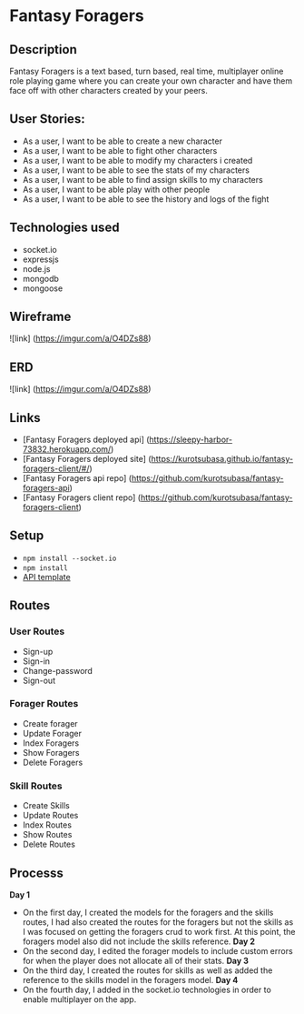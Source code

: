 # Fantasy Foragers

## Description
Fantasy Foragers is a text based, turn based, real time, multiplayer online role playing game where you can create your own character and have them face off with other characters created by your peers.

## User Stories:
-   As a user, I want to be able to create a new character
-   As a user, I want to be able to fight other characters
-   As a user, I want to be able to modify my characters i created
-   As a user, I want to be able to see the stats of my characters
-   As a user, I want to be able to find assign skills to my characters
-   As a user, I want to be able play with other people
-   As a user, I want to be able to see the history and logs of the fight

## Technologies used
-   socket.io
-   expressjs
-   node.js
-   mongodb
-   mongoose

## Wireframe
![link] (https://imgur.com/a/O4DZs88)
## ERD
![link] (https://imgur.com/a/O4DZs88)

## Links
-   [Fantasy Foragers deployed api] (https://sleepy-harbor-73832.herokuapp.com/)
-   [Fantasy Foragers deployed site] (https://kurotsubasa.github.io/fantasy-foragers-client/#/)
-   [Fantasy Foragers api repo] (https://github.com/kurotsubasa/fantasy-foragers-api)
-   [Fantasy Foragers client repo] (https://github.com/kurotsubasa/fantasy-foragers-client)


## Setup
-   `npm install --socket.io`
-   `npm install`
-   [API template](https://git.generalassemb.ly/ga-wdi-boston/express-api-template)

## Routes

### User Routes
-   Sign-up
-   Sign-in
-   Change-password
-   Sign-out

### Forager Routes
-   Create forager
-   Update Forager
-   Index Foragers
-   Show Foragers
-   Delete Foragers

### Skill Routes
-   Create Skills
-   Update Routes
-   Index Routes
-   Show Routes
-   Delete Routes

## Processs
**Day 1**
-   On the first day, I created the models for the foragers and the skills routes, I had also created the routes for the foragers but not the skills as I was focused on getting the foragers crud to work first.  At this point, the foragers model also did not include the skills reference.
**Day 2**
-   On the second day, I edited the forager models to include custom errors for when the player does not allocate all of their stats.
**Day 3**
-   On the third day, I created the routes for skills as well as added the reference to the skills model in the foragers model.
**Day 4**
-   On the fourth day, I added in the socket.io technologies in order to enable multiplayer on the app.
